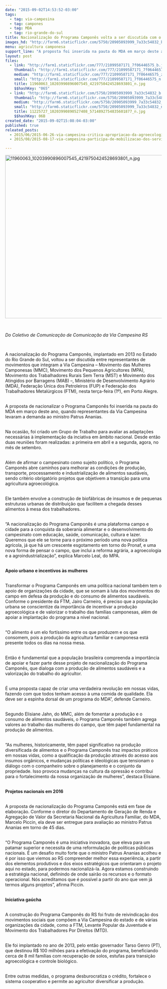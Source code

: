 ```yaml
---
date: "2015-09-02T14:53:52-03:00"
tags:
  - tag: via-campesina
  - tag: campones
  - tag: MDA
  - tag: rio-grande-do-sul
title: Nacionalização do Programa Camponês volta a ser discutida com o MDA
images_hd: "http://farm6.staticflickr.com/5750/20905093999_7a33c54832_b.jpg"
menu: agricultura camponesa
support_line: "A proposta foi inserida na pauta do MDA em março deste ano, quando representantes da Via Campesina levaram a demanda ao ministro Patrus Ananias. "
layout: post
files:
  - link: "http://farm1.staticflickr.com/777/21099587171_7f06446575_b.jpg"
    thumbnail: "http://farm1.staticflickr.com/777/21099587171_7f06446575_t.jpg"
    medium: "http://farm1.staticflickr.com/777/21099587171_7f06446575_z.jpg"
    small: "http://farm1.staticflickr.com/777/21099587171_7f06446575_n.jpg"
    title: 11960063_10203990896007545_4219750424528693801_n.jpg
    $$hashKey: "065"
  - link: "http://farm6.staticflickr.com/5750/20905093999_7a33c54832_b.jpg"
    thumbnail: "http://farm6.staticflickr.com/5750/20905093999_7a33c54832_t.jpg"
    medium: "http://farm6.staticflickr.com/5750/20905093999_7a33c54832_z.jpg"
    small: "http://farm6.staticflickr.com/5750/20905093999_7a33c54832_n.jpg"
    title: 11225727_10203990890527408_5714892754835601877_n.jpg
    $$hashKey: 06B
created_date: "2015-09-02T15:08:04-03:00"
published: true
releated_posts:
  - 2015/06/2015-06-26-via-campesina-critica-apropriacao-da-agroecologia-pelo-capital.md
  - 2015/08/2015-08-17-via-campesina-participa-de-mobilizacao-dos-servidores-publicos-no-rs.md

---
```

<p><img alt="11960063_10203990896007545_4219750424528693801_n.jpg" height="525" src="http://farm1.staticflickr.com/777/21099587171_7f06446575_b.jpg" width="700" /></p>

<p>&nbsp;</p>

<p><em>Do&nbsp;Coletivo de Comunica&ccedil;&atilde;o&nbsp;de Comunica&ccedil;&atilde;o da Via Campesina RS</em></p>

<p>&nbsp;</p>

<p>A nacionaliza&ccedil;&atilde;o do Programa Campon&ecirc;s, implantado em 2013 no Estado do Rio Grande do Sul, voltou a ser discutida entre representantes de movimentos que integram a Via Campesina &ndash; Movimento das Mulheres Camponesas (MMC), Movimento dos Pequenos Agricultores (MPA), Movimento dos Trabalhadores Rurais Sem Terra (MST) e Movimento dos Atingidos por Barragens (MAB) &ndash;, Minist&eacute;rio de Desenvolvimento Agr&aacute;rio (MDA), Federa&ccedil;&atilde;o &Uacute;nica dos Petroleiros (FUP) e Federa&ccedil;&atilde;o dos Trabalhadores Metal&uacute;rgicos (FTM), nesta ter&ccedil;a-feira (1&ordm;), em Porto Alegre.</p>

<p><br />
A proposta de nacionalizar o Programa Campon&ecirc;s foi inserida na pauta do MDA em mar&ccedil;o deste ano, quando representantes da Via Campesina levaram a demanda ao ministro Patrus Ananias.</p>

<p><br />
Na ocasi&atilde;o, foi criado um Grupo de Trabalho para avaliar as adapta&ccedil;&otilde;es necess&aacute;rias &agrave; implementa&ccedil;&atilde;o da inciativa em &acirc;mbito nacional. Desde ent&atilde;o duas reuni&otilde;es foram realizadas: a primeira em abril e a segunda, agora, no m&ecirc;s de setembro.</p>

<p><br />
Al&eacute;m de afirmar o campesinato como sujeito pol&iacute;tico, o Programa Campon&ecirc;s abre caminhos para melhorar as condi&ccedil;&otilde;es de produ&ccedil;&atilde;o, transporte, processamento e industrializa&ccedil;&atilde;o de alimentos saud&aacute;veis, sendo crit&eacute;rio obrigat&oacute;rio projetos que objetivem a transi&ccedil;&atilde;o para uma agricultura agroecol&oacute;gica.</p>

<p><br />
Ele tamb&eacute;m envolve a constru&ccedil;&atilde;o de biof&aacute;bricas de insumos e de pequenas estruturas urbanas de distribui&ccedil;&atilde;o que facilitem a chegada desses alimentos &agrave; mesa dos trabalhadores.</p>

<p><br />
&ldquo;A nacionaliza&ccedil;&atilde;o do Programa Campon&ecirc;s &eacute; uma plataforma campo e cidade para a conquista da soberania alimentar e o desenvolvimento do campesinato com educa&ccedil;&atilde;o, sa&uacute;de, comunica&ccedil;&atilde;o, cultura e lazer. Queremos que ele se torne para o pr&oacute;ximo per&iacute;odo uma nova pol&iacute;tica agr&iacute;cola, j&aacute; que h&aacute; um crescente esgotamento em torno do Pronaf, e uma nova forma de pensar o campo, que inclui a reforma agr&aacute;ria, a agroecologia e a agroindustrializa&ccedil;&atilde;o&rdquo;, explica Marcelo Leal, do MPA.</p>

<p><br />
<strong>Apoio urbano e incentivos &agrave;s mulheres</strong></p>

<p><br />
Transformar o Programa Campon&ecirc;s em uma pol&iacute;tica nacional tamb&eacute;m tem o apoio de organiza&ccedil;&otilde;es da cidade, que se somam &agrave; luta dos movimentos do campo em defesa da produ&ccedil;&atilde;o e do consumo de alimentos saud&aacute;veis. Conforme o presidente da FTM, Jairo Carneiro, &eacute; preciso que a popula&ccedil;&atilde;o urbana se conscientize da import&acirc;ncia de incentivar a produ&ccedil;&atilde;o agroecol&oacute;gica e de valorizar o trabalho das fam&iacute;lias camponesas, al&eacute;m de apoiar a implanta&ccedil;&atilde;o do programa a n&iacute;vel nacional.</p>

<p><br />
&ldquo;O alimento &eacute; um elo fort&iacute;ssimo entre os que produzem e os que consomem, pois a produ&ccedil;&atilde;o da agricultura familiar e camponesa est&aacute; presente todos os dias na nossa mesa.</p>

<p><br />
Ent&atilde;o &eacute; fundamental que a popula&ccedil;&atilde;o brasileira compreenda a import&acirc;ncia de apoiar e fazer parte desse projeto de nacionaliza&ccedil;&atilde;o do Programa Campon&ecirc;s, que dialoga com a produ&ccedil;&atilde;o de alimentos saud&aacute;veis e a valoriza&ccedil;&atilde;o do trabalho do agricultor.</p>

<p><br />
&Eacute; uma proposta capaz de criar uma verdadeira revolu&ccedil;&atilde;o em nossas vidas, fazendo com que todos tenham acesso &agrave; uma comida de qualidade. Ela deve ser a espinha dorsal de um programa do MDA&rdquo;, defende Carneiro.</p>

<p><br />
Segundo Elisiane Jahn, do MMC, al&eacute;m de fomentar a produ&ccedil;&atilde;o e o consumo de alimentos saud&aacute;veis, o Programa Campon&ecirc;s tamb&eacute;m agrega valores ao trabalho das mulheres do campo, que t&ecirc;m papel fundamental na produ&ccedil;&atilde;o de alimentos.</p>

<p><br />
&ldquo;As mulheres, historicamente, t&ecirc;m papel significativo na produ&ccedil;&atilde;o diversificada de alimentos e o Programa Campon&ecirc;s traz impactos pr&aacute;ticos em nossas vidas, como a qualifica&ccedil;&atilde;o da produ&ccedil;&atilde;o atrav&eacute;s do acesso aos insumos org&acirc;nicos, e mudan&ccedil;as pol&iacute;ticas e ideol&oacute;gicas que tensionam o di&aacute;logo com o companheiro sobre o planejamento e o conjunto da propriedade. Isso provoca mudan&ccedil;as na cultura da opress&atilde;o e contribui para o fortalecimento da nossa organiza&ccedil;&atilde;o de mulheres&rdquo;, destaca Elisiane.</p>

<p><br />
<strong>Projetos nacionais em 2016</strong></p>

<p><br />
A proposta de nacionaliza&ccedil;&atilde;o do Programa Campon&ecirc;s est&aacute; em fase de elabora&ccedil;&atilde;o. Conforme o diretor do Departamento de Gera&ccedil;&atilde;o de Renda e Agrega&ccedil;&atilde;o de Valor da Secretaria Nacional da Agricultura Familiar, do MDA, Marcelo Piccin, ela deve ser entregue para avalia&ccedil;&atilde;o ao ministro Patrus Ananias em torno de 45 dias.</p>

<p><br />
&ldquo;O Programa Campon&ecirc;s &eacute; uma iniciativa inovadora, que eleva para um patamar superior e necessita de uma reformula&ccedil;&atilde;o de pol&iacute;ticas p&uacute;blicas nacionais. &Eacute; um desafio muito forte que o ministro Patrus Ananias acolheu e &eacute; por isso que viemos ao RS compreender melhor essa experi&ecirc;ncia, a partir dos elementos produtivos e dos eixos estrat&eacute;gicos que orientaram o projeto aqui no estado, para podermos nacionaliz&aacute;-la. Agora estamos construindo a estrat&eacute;gia nacional, definindo de onde sair&atilde;o os recursos e o formato operacional. N&oacute;s acreditamos que &eacute; poss&iacute;vel a partir do ano que vem j&aacute; termos alguns projetos&rdquo;, afirma Piccin.</p>

<p><br />
<strong>Iniciativa ga&uacute;cha</strong></p>

<p><br />
A constru&ccedil;&atilde;o do Programa Campon&ecirc;s do RS foi fruto de reivindica&ccedil;&atilde;o dos movimentos sociais que comp&otilde;em a Via Campesina do estado e de v&aacute;rias organiza&ccedil;&otilde;es da cidade, como a FTM, Levante Popular da Juventude e Movimento dos Trabalhadores Por Direitos (MTD).</p>

<p><br />
Ele foi implantado no ano de 2013, pelo ent&atilde;o governador Tarso Genro (PT), que destinou R$ 100 milh&otilde;es para a efetiva&ccedil;&atilde;o do programa, beneficiando cerca de 8 mil fam&iacute;lias com recupera&ccedil;&atilde;o de solos, estufas para transi&ccedil;&atilde;o agroecol&oacute;gica e controle biol&oacute;gico.</p>

<p><br />
Entre outras medidas, o programa desburocratiza o cr&eacute;dito, fortalece o sistema cooperativo e permite ao agricultor diversificar a produ&ccedil;&atilde;o.</p>
